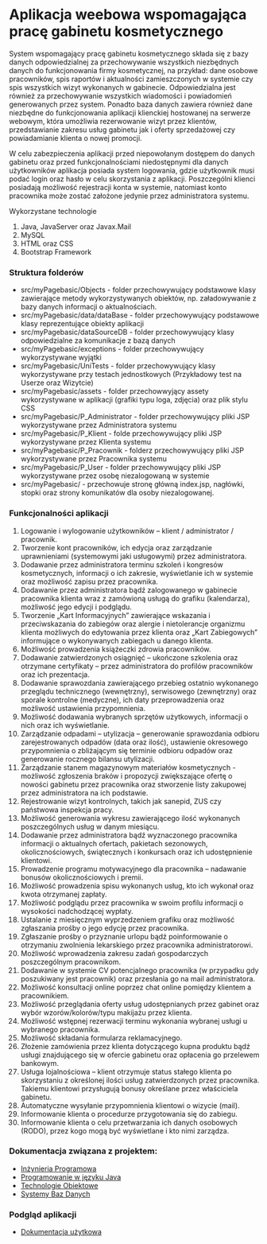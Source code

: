 # Aplikacja weebowa wspomagająca pracę gabinetu kosmetycznego

System wspomagający pracę gabinetu kosmetycznego składa się z bazy danych odpowiedzialnej za przechowywanie wszystkich niezbędnych danych do funkcjonowania firmy kosmetycznej, na przykład: dane osobowe pracowników, spis raportów i aktualności zamieszczonych w systemie czy spis wszystkich wizyt wykonanych w gabinecie. Odpowiedzialna jest również za przechowywanie wszystkich wiadomości i powiadomień generowanych przez system. Ponadto baza danych zawiera również dane niezbędne do funkcjonowania aplikacji klienckiej hostowanej na serwerze webowym, która umożliwia rezerwowanie wizyt przez klientów, przedstawianie zakresu usług gabinetu jak i oferty sprzedażowej czy powiadamianie klienta o nowej promocji.

W celu zabezpieczenia aplikacji przed niepowołanym dostępem do danych gabinetu oraz przed funkcjonalnościami niedostępnymi dla danych użytkowników aplikacja posiada system logowania, gdzie użytkownik musi podać login oraz hasło w celu skorzystania z aplikacji. Poszczególni klienci posiadają możliwość rejestracji konta w systemie, natomiast konto pracownika może zostać założone jedynie przez administratora systemu. 

Wykorzystane technologie
1)	Java, JavaServer oraz Javax.Mail
2)	MySQL
3)	HTML oraz CSS
4)	Bootstrap Framework

### Struktura folderów

* src/myPagebasic/Objects - folder przechowywujący podstawowe klasy zawierające metody wykorzystywanych obiektów, np. załadowywanie z bazy danych informacji o aktualnościach.
* src/myPagebasic/data/dataBase - folder przechowywujący podstawowe klasy reprezentujące obiekty aplikacji
* src/myPagebasic/dataSourceDB - folder przechowywujący klasy odpowiedzialne za komunikacje z bazą danych
* src/myPagebasic/exceptions - folder przechowywujący wykorzystywane wyjątki
* src/myPagebasic/UniTests - folder przechowywujący klasy wykorzystywane przy testach jednostkowych (Przykładowy test na Userze oraz Wizytcie)
* src/myPagebasic/assets - folder przechowwyjący assety wykorzystywane w aplikacji (grafiki typu loga, zdjęcia) oraz plik stylu CSS
* src/myPagebasic/P_Administrator - folder przechowywujący pliki JSP wykorzystywane przez Administratora systemu
* src/myPagebasic/P_Klient - folde przechowywujący pliki JSP wykorzystywane przez Klienta systemu
* src/myPagebasic/P_Pracownik - folderz przechowywujący pliki JSP wykorzystywane przez Pracownika systemu
* src/myPagebasic/P_User - folder przechowywujący pliki JSP wykorzystywane przez osobę niezalogowaną w systemie
* src/myPagebasic/ - przechowuje stronę główną index.jsp, nagłówki, stopki oraz strony komunikatów dla osoby niezalogowanej.

### Funkcjonalności aplikacji

1) Logowanie i wylogowanie użytkowników – klient / administrator / pracownik.
2) Tworzenie kont pracowników, ich edycja oraz zarządzanie uprawnieniami (systemowymi jaki usługowymi) przez administratora.
3) Dodawanie przez administratora terminu szkoleń i kongresów kosmetycznych, informacji o ich zakresie, wyświetlanie ich w systemie oraz możliwość zapisu przez pracownika.
4) Dodawanie przez administratora bądź zalogowanego w gabinecie pracownika klienta wraz z zamówioną usługą do grafiku (kalendarza), możliwość jego edycji i podglądu.
5) Tworzenie „Kart Informacyjnych” zawierające wskazania i przeciwskazania do zabiegów oraz alergie i nietolerancje organizmu klienta możliwych do edytowania przez klienta oraz „Kart Zabiegowych” informujące o wykonywanych zabiegach u danego klienta.
6) Możliwość prowadzenia książeczki zdrowia pracowników.
7) Dodawanie zatwierdzonych osiągnięć – ukończone szkolenia oraz otrzymane certyfikaty – przez administratora do profilów pracowników oraz ich prezentacja.
8) Dodawanie sprawozdania zawierającego przebieg ostatnio wykonanego przeglądu technicznego (wewnętrzny), serwisowego (zewnętrzny) oraz sporale kontrolne (medyczne), ich daty przeprowadzenia oraz możliwość ustawienia przypomnienia.
9) Możliwość dodawania wybranych sprzętów użytkowych, informacji o nich oraz ich wyświetlanie.
10) Zarządzanie odpadami – utylizacja – generowanie sprawozdania odbioru zarejestrowanych odpadów (data oraz ilość), ustawienie okresowego przypomnienia 
o zbliżającym się terminie odbioru odpadów oraz generowanie rocznego bilansu utylizacji.
11) Zarządzanie stanem magazynowym materiałów kosmetycznych - możliwość zgłoszenia braków i propozycji zwiększające ofertę o nowości gabinetu przez pracownika oraz stworzenie listy zakupowej przez administratora na ich podstawie.
12) Rejestrowanie wizyt kontrolnych, takich jak sanepid, ZUS czy państwowa inspekcja pracy.
13) Możliwość generowania wykresu zawierającego ilość wykonanych poszczególnych usług w danym miesiącu.
14) Dodawanie przez administratora bądź wyznaczonego pracownika informacji 
o aktualnych ofertach, pakietach sezonowych, okolicznościowych, świątecznych  i konkursach oraz ich udostępnienie klientowi.
15) Prowadzenie programu motywacyjnego dla pracownika – nadawanie bonusów okolicznościowych i premii.
16) Możliwość prowadzenia spisu wykonanych usług, kto ich wykonał oraz kwota otrzymanej zapłaty.
17) Możliwość podglądu przez pracownika w swoim profilu informacji o wysokości nadchodzącej wypłaty.
18) Ustalanie z miesięcznym wyprzedzeniem grafiku oraz możliwość zgłaszania prośby o jego edycję przez pracownika.
19) Zgłaszanie prośby o przyznanie urlopu bądź poinformowanie o otrzymaniu zwolnienia lekarskiego przez pracownika administratorowi.
20) Możliwość wprowadzenia zakresu zadań gospodarczych poszczególnym pracownikom.
21) Dodawanie w systemie CV potencjalnego pracownika (w przypadku gdy poszukiwany jest pracownik) oraz przesłania go na mail administratora.
22) Możliwość konsultacji online poprzez chat online pomiędzy klientem a pracownikiem.
23) Możliwość przeglądania oferty usług udostępnianych przez gabinet oraz wybór wzorów/kolorów/typu makijażu przez klienta.
24) Możliwość wstępnej rezerwacji terminu wykonania wybranej usługi u wybranego pracownika.
25) Możliwość składania formularza reklamacyjnego.
26) Złożenie zamówienia przez klienta dotyczącego kupna produktu bądź usługi znajdującego się w ofercie gabinetu oraz opłacenia go przelewem bankowym.
27) Usługa lojalnościowa – klient otrzymuje status stałego klienta po skorzystaniu z określonej ilości usług zatwierdzonych przez pracownika. Takiemu klientowi przysługują bonusy określane przez właściciela gabinetu.
28) Automatyczne wysyłanie przypomnienia klientowi o wizycie (mail).
29) Informowanie klienta o procedurze przygotowania się do zabiegu.
30) Informowanie klienta o celu przetwarzania ich danych osobowych (RODO), przez kogo mogą być wyświetlane i kto nimi zarządza.

### Dokumentacja związana z projektem:
* <a href="https://github.com/Happis255/Project_2019_2020_S5_System_Gabinetu_Kosmetycznego/tree/master/Dokumentacja/In%C5%BCynieria%20Programowa">Inżynieria Programowa</a>
* <a href="https://github.com/Happis255/Project_2019_2020_S5_System_Gabinetu_Kosmetycznego/tree/master/Dokumentacja/Programowanie%20w%20j%C4%99zyku%20Java">Programowanie w języku Java</a>
* <a href="https://github.com/Happis255/Project_2019_2020_S5_System_Gabinetu_Kosmetycznego/tree/master/Dokumentacja/Technologie%20Obiektowe">Technologie Obiektowe</a>
* <a href="https://github.com/Happis255/Project_2019_2020_S5_System_Gabinetu_Kosmetycznego/tree/master/Dokumentacja/Systemy%20Baz%20Danych">Systemy Baz Danych</a>

### Podgląd aplikacji
* <a href="https://github.com/Happis255/Project_2019_2020_S5_System_Gabinetu_Kosmetycznego/blob/master/Dokumentacja/Systemy%20Baz%20Danych/s_sbd_pawlikowska_wasik_piskorz_dokumentacjaUzytkowa.pdf">Dokumentacja użytkowa</a>
